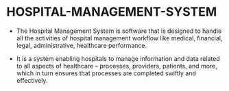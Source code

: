 # HOSPITAL-MANAGEMENT-SYSTEM

* The Hospital Management System is software that is designed to handle all the 
activities of hospital management workflow like medical, financial, legal, administrative, 
healthcare performance. 

* It is a system enabling hospitals to manage information and data related to all aspects 
of healthcare – processes, providers, patients, and more, which in turn ensures that 
processes are completed swiftly and effectively.
